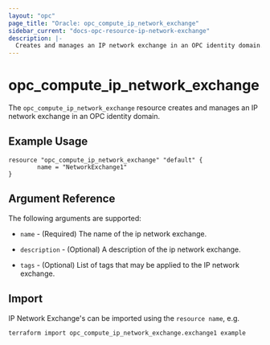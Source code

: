 ```yaml
---
layout: "opc"
page_title: "Oracle: opc_compute_ip_network_exchange"
sidebar_current: "docs-opc-resource-ip-network-exchange"
description: |-
  Creates and manages an IP network exchange in an OPC identity domain.
---
```


# opc\_compute\_ip\_network\_exchange

The ``opc_compute_ip_network_exchange`` resource creates and manages an IP network exchange in an OPC identity domain.

## Example Usage

```
resource "opc_compute_ip_network_exchange" "default" {
        name = "NetworkExchange1"
}
```

## Argument Reference

The following arguments are supported:

* `name` - (Required) The name of the ip network exchange.

* `description` - (Optional) A description of the ip network exchange.

* `tags` - (Optional) List of tags that may be applied to the IP network exchange.

## Import

IP Network Exchange's can be imported using the `resource name`, e.g.

```
terraform import opc_compute_ip_network_exchange.exchange1 example
```
